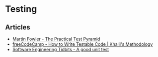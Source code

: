 # Testing

## Articles

- [Martin Fowler - The Practical Test Pyramid](https://martinfowler.com/articles/practical-test-pyramid.html)
- [freeCodeCamp - How to Write Testable Code | Khalil's Methodology](https://www.freecodecamp.org/news/how-to-write-testable-code/)
- [Software Engineering Tidbits - A good unit test](https://www.softwareengineeringtidbits.com/p/a-good-unit-test?twclid=2-430wcekhmuin57ycy8b5rcs0o)

&nbsp;
